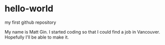 # hello-world
my first github repository

My name is Matt Gin.
I started coding so that I could find a job in Vancouver.
Hopefully I'll be able to make it.

